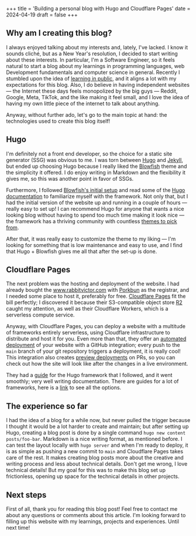 +++
title = 'Building a personal blog with Hugo and Cloudflare Pages'
date = 2024-04-19
draft = false
+++

##  Why am I creating this blog?

I always enjoyed talking about my interests and, lately, I've lacked. I know it sounds cliché, but as a New Year's resolution, I decided to start writing about these interests. In particular, I'm a Software Engineer, so it feels natural to start a blog about my learnings in programming languages, web Development fundamentals and computer science in general. Recently I stumbled upon the idea of [learning in public](https://www.swyx.io/learn-in-public), and it aligns a lot with my expectations for this blog. Also, I do believe in having independent websites — the Internet these days feels monopolized by the big guys — Reddit, Google, Meta, TikTok, and the like making it feel small, and I love the idea of having my own little piece of the internet to talk about anything.

Anyway, without further ado, let's go to the main topic at hand: the technologies used to create this blog itself!
##  Hugo
I'm definitely not a front end developer, so the choice for a static site generator (SSG) was obvious to me. I was torn between [Hugo](https://gohugo.io/) and [Jekyll](https://jekyllrb.com/), but ended up choosing Hugo because I really liked the [Blowfish](https://blowfish.page/) theme and the simplicity it offered. I do enjoy writing in Markdown and the flexibility it gives me, so this was another point in favor of SSGs.

Furthermore, I followed [Blowfish's initial setup](https://blowfish.page/docs/getting-started/) and read some of the [Hugo documentation](https://gohugo.io/documentation/) to familiarize myself with the framework. Not only that, but I had the initial version of the website up and running in a couple of hours — really easy to set up! I can recommend Hugo for anyone that wants a nice looking blog without having to spend too much time making it look nice — the framework has a thriving community with countless [themes to pick from](https://themes.gohugo.io/).

After that, it was really easy to customize the theme to my liking — I'm looking for something that is low maintenance and easy to use, and I find that Hugo + Blowfish gives me all that after the set-up is done.

##  Cloudflare Pages
The next problem was the hosting and deployment of the website. I had already bought the www.rabbitvictor.com with [Porkbun](https://porkbun.com/) as the registrar, and I needed some place to host it, preferably for free. [Cloudflare Pages](https://developers.cloudflare.com/pages) fit the bill perfectly; I discovered it because their S3-compatible object store [R2](https://developers.cloudflare.com/r2/) caught my attention, as well as their Cloudflare Workers, which is a serverless compute service.

Anyway, with Cloudflare Pages, you can deploy a website with a multitude of frameworks entirely serverless, using Cloudflare infrastructure to distribute and host it for you. Even more than that, they offer an [automated deployment](https://developers.cloudflare.com/pages/framework-guides/deploy-a-hugo-site/#deploy-with-cloudflare-pages) of your website with a GitHub integration; every push to the `main` branch of your git repository triggers a deployment, it is really cool! This integration also creates [preview deployments](https://developers.cloudflare.com/pages/configuration/preview-deployments/) on PRs, so you can check out how the site will look like after the changes in a live environment. 

They had a [guide]() for the Hugo framework that I followed, and it went smoothly; very well writing documentation. There are guides for a lot of frameworks, here is a [link](https://developers.cloudflare.com/pages/framework-guides/) to see all the options.

##  The experience so far
I had the idea of a blog for a while now, but never pulled the trigger because I thought it would be a lot harder to create and maintain; but after setting up Hugo, creating a blog post is done by a single command `hugo new content posts/foo-bar`. Markdown is a nice writing format, as mentioned before. I can test the layout locally with `hugo server` and when I'm ready to deploy, it is as simple as pushing a new commit to `main` and Cloudflare Pages takes care of the rest. It makes creating blog posts more about the creative and writing process and less about technical details. Don't get me wrong, I love technical details! But my goal for this was to make this blog set up frictionless, opening up space for the technical details in other projects.

## Next steps
First of all, thank you for reading this blog post! Feel free to contact me about any questions or comments about this article. I'm looking forward to filling up this website with my learnings, projects and experiences. Until next time!